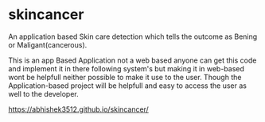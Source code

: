 # skincancer
An application based Skin care detection which tells the outcome as Bening or Maligant(cancerous).

This is an app Based Application not a web based anyone can get this code and implement it in there following system's but making it in web-based wont be helpfull neither possible to make it use to the user.
Though the Application-based project will be helpfull and easy to access the user as well to the developer.


https://abhishek3512.github.io/skincancer/ 
